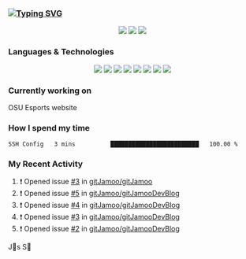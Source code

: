 ### [![Typing SVG](https://readme-typing-svg.herokuapp.com?vCenter=true&multiline=true&height=70&lines=Hi%2C+I'm+James+%F0%9F%91%8B;Currently+looking+for+work+%F0%9F%92%BC)](https://git.io/typing-svg)

<p align="center">
<a href="https://www.instagram.com/jms.smh/"><img src="https://img.shields.io/badge/Instagram-%23E4405F.svg?style=for-the-badge&logo=Instagram&logoColor=white"></a>
<a href="https://www.linkedin.com/in/james-smith-6913a2229"><img src="https://img.shields.io/badge/linkedin-%230077B5.svg?style=for-the-badge&logo=linkedin&logoColor=white"></a>
<a href="https://open.spotify.com/user/firecreeperjms?si=9pxXotqyTWircpJmwzRWgQ&utm_source=copy-link"><img src="https://img.shields.io/badge/Spotify-1ED760?style=for-the-badge&logo=spotify&logoColor=white)"></a>
  </p>

### Languages & Technologies

<p align="center">
<img src="https://img.shields.io/badge/html5-%23E34F26.svg?style=for-the-badge&logo=html5&logoColor=white">
<img src="https://img.shields.io/badge/javascript-%23323330.svg?style=for-the-badge&logo=javascript&logoColor=%23F7DF1E">
<img src="https://img.shields.io/badge/css3-%231572B6.svg?style=for-the-badge&logo=css3&logoColor=white">
<img src="https://img.shields.io/badge/c++-%2300599C.svg?style=for-the-badge&logo=c%2B%2B&logoColor=white">
<img src="https://img.shields.io/badge/node.js-6DA55F?style=for-the-badge&logo=node.js&logoColor=white">
<img src="https://img.shields.io/badge/react-%2320232a.svg?style=for-the-badge&logo=react&logoColor=%2361DAFB">
<img src="https://img.shields.io/badge/tailwindcss-%2338B2AC.svg?style=for-the-badge&logo=tailwind-css&logoColor=white">
<img src="https://img.shields.io/badge/Visual%20Studio%20Code-0078d7.svg?style=for-the-badge&logo=visual-studio-code&logoColor=white">
  </p>

### Currently working on

OSU Esports website

### How I spend my time

<!--START_SECTION:waka-->

```text
SSH Config   3 mins          █████████████████████████   100.00 %
```

<!--END_SECTION:waka-->

### My Recent Activity
<!--START_SECTION:activity-->
1. ❗️ Opened issue [#3](https://github.com/gitJamoo/gitJamoo/issues/3) in [gitJamoo/gitJamoo](https://github.com/gitJamoo/gitJamoo)
2. ❗️ Opened issue [#5](https://github.com/gitJamoo/gitJamooDevBlog/issues/5) in [gitJamoo/gitJamooDevBlog](https://github.com/gitJamoo/gitJamooDevBlog)
3. ❗️ Opened issue [#4](https://github.com/gitJamoo/gitJamooDevBlog/issues/4) in [gitJamoo/gitJamooDevBlog](https://github.com/gitJamoo/gitJamooDevBlog)
4. ❗️ Opened issue [#3](https://github.com/gitJamoo/gitJamooDevBlog/issues/3) in [gitJamoo/gitJamooDevBlog](https://github.com/gitJamoo/gitJamooDevBlog)
5. ❗️ Opened issue [#2](https://github.com/gitJamoo/gitJamooDevBlog/issues/2) in [gitJamoo/gitJamooDevBlog](https://github.com/gitJamoo/gitJamooDevBlog)
<!--END_SECTION:activity-->

<!-- using waka time, https://github.com/athul/waka-readme, shields, and profile activity updater, https://dev.to/envoy_/150-badges-for-github-pnk) -->

<p align="center">
<src="http://ForTheBadge.com/images/badges/built-with-love.svg)">
</p>

J🎯s S🐲

<!-- https://github.com/Ileriayo/markdown-badges -->
